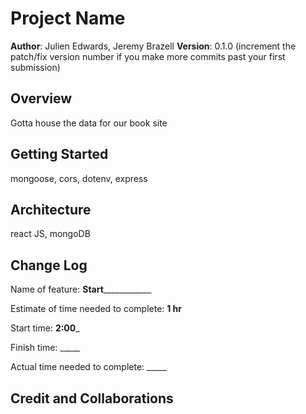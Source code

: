 # Project Name

**Author**: Julien Edwards, Jeremy Brazell
**Version**: 0.1.0 (increment the patch/fix version number if you make more commits past your first submission)

## Overview
<!-- Provide a high level overview of what this application is and why you are building it, beyond the fact that it's an assignment for this class. (i.e. What's your problem domain?) -->
Gotta house the data for our book site

## Getting Started
<!-- What are the steps that a user must take in order to build this app on their own machine and get it running? -->
mongoose, cors, dotenv, express


## Architecture
<!-- Provide a detailed description of the application design. What technologies (languages, libraries, etc) you're using, and any other relevant design information. -->
react JS, mongoDB

## Change Log
<!-- Use this area to document the iterative changes made to your application as each feature is successfully implemented. Use time stamps. Here's an example:
Name of feature: ________________________________

Estimate of time needed to complete: _____

Start time: _____

Finish time: _____

Actual time needed to complete: _____
01-01-2001 4:59pm - Application now has a fully-functional express server, with a GET route for the location resource. -->


Name of feature: __________Start______________________

Estimate of time needed to complete: __1 hr__

Start time: __2:00___

Finish time: _____

Actual time needed to complete: _____


## Credit and Collaborations
<!-- Give credit (and a link) to other people or resources that helped you build this application. -->